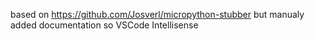 based on https://github.com/Josverl/micropython-stubber but manualy added documentation so VSCode Intellisense 
